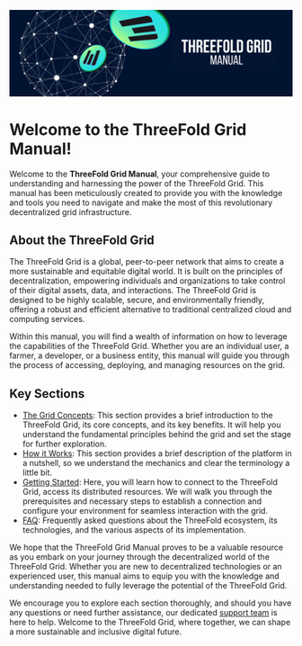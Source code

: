 ![header](../intro/img/intro_header.png)

# Welcome to the ThreeFold Grid Manual!

Welcome to the __ThreeFold Grid Manual__, your comprehensive guide to understanding and harnessing the power of the ThreeFold Grid. This manual has been meticulously created to provide you with the knowledge and tools you need to navigate and make the most of this revolutionary decentralized grid infrastructure.

## About the ThreeFold Grid

The ThreeFold Grid is a global, peer-to-peer network that aims to create a more sustainable and equitable digital world. It is built on the principles of decentralization, empowering individuals and organizations to take control of their digital assets, data, and interactions. The ThreeFold Grid is designed to be highly scalable, secure, and environmentally friendly, offering a robust and efficient alternative to traditional centralized cloud and computing services.

Within this manual, you will find a wealth of information on how to leverage the capabilities of the ThreeFold Grid. Whether you are an individual user, a farmer, a developer, or a business entity, this manual will guide you through the process of accessing, deploying, and managing resources on the grid.

## Key Sections

- [The Grid Concepts](../concepts/concepts_readme.md): This section provides a brief introduction to the ThreeFold Grid, its core concepts, and its key benefits. It will help you understand the fundamental principles behind the grid and set the stage for further exploration.
- [How it Works](./grid3_howitworks.md): This section provides a brief description of the platform in a nutshell, so we understand the mechanics and clear the terminology a little bit.
- [Getting Started](../getstarted/tfgrid3_getstarted.md): Here, you will learn how to connect to the ThreeFold Grid, access its distributed resources. We will walk you through the prerequisites and necessary steps to establish a connection and configure your environment for seamless interaction with the grid.
- [FAQ](../faq/faq.md): Frequently asked questions about the ThreeFold ecosystem, its technologies, and the various aspects of its implementation. 

We hope that the ThreeFold Grid Manual proves to be a valuable resource as you embark on your journey through the decentralized world of the ThreeFold Grid. Whether you are new to decentralized technologies or an experienced user, this manual aims to equip you with the knowledge and understanding needed to fully leverage the potential of the ThreeFold Grid.

We encourage you to explore each section thoroughly, and should you have any questions or need further assistance, our dedicated [support team](https://threefoldfaq.crisp.help/en/) is here to help. Welcome to the ThreeFold Grid, where together, we can shape a more sustainable and inclusive digital future.
